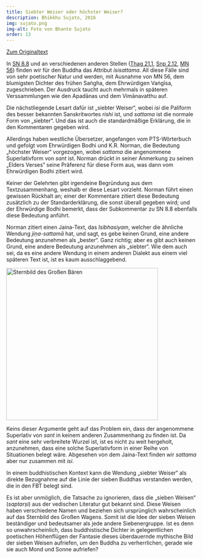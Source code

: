 ```yaml
---
title: Siebter Weiser oder höchster Weiser?
description: Bhikkhu Sujato, 2016
img: sujato.png
img-alt: Foto von Bhante Sujato
order: 13
---
```


[Zum Originaltext](https://discourse.suttacentral.net/t/seventh-sage-or-supreme-sage/3589)

In [SN 8.8](/suttas/#sn8.8/de/sabbamitta:5.2) und an verschiedenen anderen Stellen ([Thag 21.1](/suttas/#thag21.1/de/sabbamitta:32.2), [Snp 2.12](/suttas/#snp2.12/de/sabbamitta:15.2), [MN 56](/suttas/#mn56/de/sabbamitta:29.33)) finden wir für den Buddha das Attribut *isisattama*. All diese Fälle sind von sehr poetischer Natur und werden, mit Ausnahme von MN 56, dem blumigsten Dichter des frühen Saṅgha, dem Ehrwürdigen Vaṅgīsa, zugeschrieben. Der Ausdruck taucht auch mehrmals in späteren Verssammlungen wie den Apadānas und dem Vimānavatthu auf.

Die nächstliegende Lesart dafür ist „siebter Weiser“, wobei *isi* die Paliform des besser bekannten Sanskritwortes *rishi* ist, und *sattama* ist die normale Form von „siebter“. Und das ist auch die standardmäßige Erklärung, die in den Kommentaren gegeben wird.

Allerdings haben westliche Übersetzer, angefangen vom PTS-Wörterbuch und gefolgt vom Ehrwürdigen Bodhi und K.R. Norman, die Bedeutung „höchster Weiser“ vorgezogen, wobei *sattama* die angenommene Superlativform von *sant* ist. Norman drückt in seiner Anmerkung zu seinen „Elders Verses“ seine Präferenz für diese Form aus, was dann vom Ehrwürdigen Bodhi zitiert wird.

Keiner der Gelehrten gibt irgendeine Begründung aus dem Textzusammenhang, weshalb er diese Lesart vorzieht. Norman führt einen gewissen Rückhalt an; einer der Kommentare zitiert diese Bedeutung zusätzlich zu der Standarderklärung, die sonst überall gegeben wird; und der Ehrwürdige Bodhi bemerkt, dass der Subkommentar zu SN 8.8 ebenfalls diese Bedeutung anführt.

Norman zitiert einen Jaina-Text, das *Isibhasiyam*, welcher die ähnliche Wendung *jiṇa-sattamā* hat, und sagt, es gebe keinen Grund, eine andere Bedeutung anzunehmen als „bester“. Ganz richtig; aber es gibt auch keinen Grund, eine andere Bedeutung anzunehmen als „siebter“. Wie dem auch sei, da es eine andere Wendung in einem anderen Dialekt aus einem viel späteren Text ist, ist es kaum ausschlaggebend.

<a href="https://scdd.sfo2.cdn.digitaloceanspaces.com/uploads/original/2X/6/6c8b4bdd122493829132d035f3c972dde1a3c27c.jpg"><img height="400" alt="Sternbild des Großen Bären" src="https://scdd.sfo2.cdn.digitaloceanspaces.com/uploads/original/2X/6/6c8b4bdd122493829132d035f3c972dde1a3c27c.jpg"></a>

Keins dieser Argumente geht auf das Problem ein, dass der angenommene Superlativ von *sant* in keinem anderen Zusammenhang zu finden ist. Da *sant* eine sehr verbreitete Wurzel ist, ist es nicht zu weit hergeholt, anzunehmen, dass eine solche Superlativform in einer Reihe von Situationen belegt wäre. Abgesehen von dem Jaina-Text finden wir *sattama* aber nur zusammen mit *isi*.

In einem buddhistischen Kontext kann die Wendung „siebter Weiser“ als direkte Bezugnahme auf die Linie der sieben Buddhas verstanden werden, die in den FBT belegt sind.

Es ist aber unmöglich, die Tatsache zu ignorieren, dass die „sieben Weisen“ (*saptarṣi*) aus der vedischen Literatur gut bekannt sind. Diese Weisen haben verschiedene Namen und beziehen sich ursprünglich wahrscheinlich auf das Sternbild des Großen Wagens. Somit ist die Idee der sieben Weisen beständiger und bedeutsamer als jede andere Siebenergruppe. Ist es denn so unwahrscheinlich, dass buddhistische Dichter in gelegentlichen poetischen Höhenflügen der Fantasie dieses überdauernde mythische Bild der sieben Weisen aufriefen, um den Buddha zu verherrlichen, gerade wie sie auch Mond und Sonne aufriefen?
